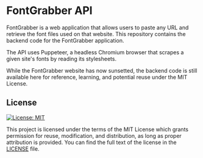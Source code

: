 # FontGrabber API

FontGrabber is a web application that allows users to paste any URL and retrieve the font files used on that website. This repository contains the backend code for the FontGrabber application.

The API uses Puppeteer, a headless Chromium browser that scrapes a given site's fonts by reading its stylesheets.

While the FontGrabber website has now sunsetted, the backend code is still available here for reference, learning, and potential reuse under the MIT License.

## License

[![License: MIT](https://img.shields.io/badge/License-MIT-yellow.svg)](https://opensource.org/licenses/MIT)

This project is licensed under the terms of the MIT License  which grants permission for reuse, modification, and distribution, as long as proper attribution is provided. You can find the full text of the license in the [LICENSE](LICENSE) file.
